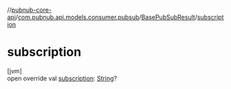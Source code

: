 //[pubnub-core-api](../../../index.md)/[com.pubnub.api.models.consumer.pubsub](../index.md)/[BasePubSubResult](index.md)/[subscription](subscription.md)

# subscription

[jvm]\
open override val [subscription](subscription.md): [String](https://kotlinlang.org/api/latest/jvm/stdlib/kotlin/-string/index.html)?
